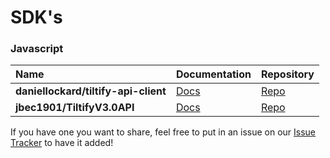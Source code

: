 # SDK's

### Javascript
| Name | Documentation | Repository |
|:-----|:-----|:-----------|
|**daniellockard/tiltify-api-client**|[Docs](https://daniellockard.github.io/tiltify-api-client/)|[Repo](https://github.com/daniellockard/tiltify-api-client)|
|**jbec1901/TiltifyV3.0API**|[Docs](https://github.com/jbec1901/TiltifyV3.0API)|[Repo](https://github.com/daniellockard/tiltify-api-client)|

If you have one you want to share, feel free to put in an issue on our [Issue Tracker](https://github.com/Tiltify/api/issues) to have it added!
